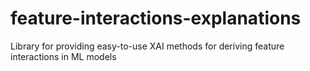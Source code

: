 # feature-interactions-explanations
Library for providing easy-to-use XAI methods for deriving feature interactions in ML models

